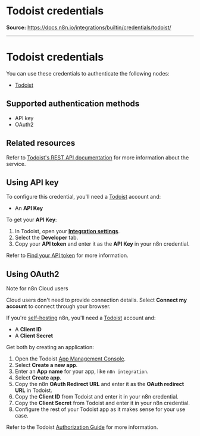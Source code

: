 # Todoist credentials

**Source:** https://docs.n8n.io/integrations/builtin/credentials/todoist/

---

# Todoist credentials

You can use these credentials to authenticate the following nodes:

- [Todoist](../../app-nodes/n8n-nodes-base.todoist/)

## Supported authentication methods

- API key
- OAuth2

## Related resources

Refer to [Todoist's REST API documentation](https://developer.todoist.com/rest/v2/#overview) for more information about the service.

## Using API key

To configure this credential, you'll need a [Todoist](https://todoist.com/) account and:

- An **API Key**

To get your **API Key**:

1. In Todoist, open your [**Integration settings**](https://todoist.com/prefs/integrations).
2. Select the **Developer** tab.
3. Copy your **API token** and enter it as the **API Key** in your n8n credential.

Refer to [Find your API token](https://todoist.com/help/articles/find-your-api-token-Jpzx9IIlB) for more information.

## Using OAuth2

Note for n8n Cloud users

Cloud users don't need to provide connection details. Select **Connect my account** to connect through your browser.

If you're [self-hosting](../../../../hosting/) n8n, you'll need a [Todoist](https://todoist.com/) account and:

- A **Client ID**
- A **Client Secret**

Get both by creating an application:

1. Open the Todoist [App Management Console](https://developer.todoist.com/appconsole.html).
2. Select **Create a new app**.
3. Enter an **App name** for your app, like `n8n integration`.
4. Select **Create app**.
5. Copy the n8n **OAuth Redirect URL** and enter it as the **OAuth redirect URL** in Todoist.
6. Copy the **Client ID** from Todoist and enter it in your n8n credential.
7. Copy the **Client Secret** from Todoist and enter it in your n8n credential.
8. Configure the rest of your Todoist app as it makes sense for your use case.

Refer to the Todoist [Authorization Guide](https://developer.todoist.com/guides/#authorization) for more information.
